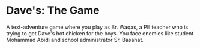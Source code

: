 # Dave's: The Game

A text-adventure game where you play as Br. Waqas, a PE teacher who is trying
to get Dave's hot chicken for the boys. You face enemies like student Mohammad
Abidi and school administrator Sr. Basahat.
